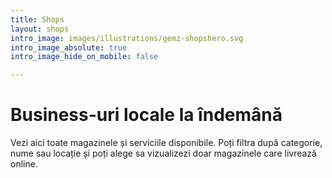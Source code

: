 ```yaml
---
title: Shops
layout: shops
intro_image: images/illustrations/gemz-shopshero.svg
intro_image_absolute: true
intro_image_hide_on_mobile: false

---
```

# Business-uri locale la îndemână

Vezi aici toate magazinele și serviciile disponibile. Poți filtra după categorie, nume sau locație și poți alege sa vizualizezi doar magazinele care livrează online.